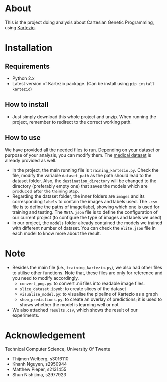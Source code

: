 # About

This is the project doing analysis about Cartesian Genetic Programming, using [Kartezio](https://github.com/KevinCortacero/Kartezio).

# Installation

## Requirements

- Python 2.x
- Latest version of Kartezio package. (Can be install using `pip install kartezio`)

## How to install

- Just simply download this whole project and unzip. When running the project, remember to redirect to the correct working path.

## How to use

We have provided all the needed files to run. Depending on your dataset or purpose of your analysis, you can modify them. The [medical dataset](http://medicaldecathlon.com/) is already provided as well.

- In the project, the main running file is `training_kartezio.py`. Check the file, modify the variable `dataset_path` as the path should lead to the dataset folder. Also, the `destination_directory` will be changed to the directory (preferably empty one) that saves the models which are produced after the training step.
- Regarding the dataset folder, the inner folders are `images` and its corresponding `labels` to contain the images and labels used. The `.csv` file is to define the paths of image/label, showing which one is used for training and testing. The `META.json` file is to define the configuration of our current project (to configure the type of images and labels we used)
- In our project, the `models` folder already contained the models we trained with different number of dataset. You can check the `elite.json` file in each model to know more about the result.

# Note

- Besides the main file (i.e., `training_kartezio.py`), we also had other files to utilise other functions. Note that, these files are only for reference and you need to modify accordingly.
  - `convert_png.py`: to convert .nii files into readable image files.
  - `slice_dataset.ipynb`: to create slices of the dataset
  - `visualise_model.py`: to visualise the pipeline of Kartezio as a graph
  - `show_predictions.py`: to create an overlay of predictions; it is used to shows whether the model is learning well or not
- We also attached `results.csv`, which shows the result of our experiments.

# Acknowledgement

Technical Computer Science, University Of Twente

- Thijmen Welberg, s3016110
- Khanh Nguyen, s2950944
- Matthew Pieper, s2131455
- Shun Nishijima, s2977923

